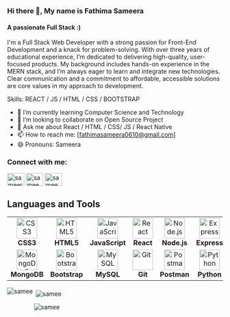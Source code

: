 ### Hi there 👋, My name is Fathima Sameera
#### A passionate Full Stack :)
I'm a Full Stack Web Developer with a strong passion for Front-End Development and a knack for problem-solving. With over three years of educational experience, I’m dedicated to delivering high-quality, user-focused products. My background includes hands-on experience in the MERN stack, and I’m always eager to learn and integrate new technologies. Clear communication and a commitment to affordable, accessible solutions are core values in my approach to development.

Skills: REACT / JS / HTML / CSS / BOOTSTRAP

- 🌱 I’m currently learning Computer Science and Technology 
- 👯 I’m looking to collaborate on Open Source Project
- 💬 Ask me about React / HTML / CSS/ JS / React Native
- 📫 How to reach me:  [fathimasameera0610@gmail.com] 
- 😄 Pronouns: Sameera


<h3 align="left">Connect with me:</h3>
<p align="left">

<a href="https://www.linkedin.com/in/fathima-sameera" target="blank"><img align="center" src="https://raw.githubusercontent.com/rahuldkjain/github-profile-readme-generator/master/src/images/icons/Social/linked-in-alt.svg" alt="sameera" height="30" width="40" /></a>
<a href="https://www.facebook.com/profile.php?id=100085508028867&mibextid=ZbWKwL" target="blank"><img align="center" src="https://raw.githubusercontent.com/rahuldkjain/github-profile-readme-generator/master/src/images/icons/Social/facebook.svg" alt="samee" height="30" width="40" /></a>
<a href="https://www.instagram.com/_fathima_samee_?igsh=MWxnOXdkdjRiOXYwZA==" target="blank"><img align="center" src="https://raw.githubusercontent.com/rahuldkjain/github-profile-readme-generator/master/src/images/icons/Social/instagram.svg" alt="samee" height="30" width="40" /></a>



## Languages and Tools

<table align="center">
  <tr>
    <td align="center" width="100">
      <img src="https://cdn.jsdelivr.net/gh/devicons/devicon/icons/css3/css3-original.svg" width="48" height="48" alt="CSS3" />
      <br><b>CSS3</b>
    </td>
    <td align="center" width="100">
      <img src="https://cdn.jsdelivr.net/gh/devicons/devicon/icons/html5/html5-original.svg" width="48" height="48" alt="HTML5" />
      <br><b>HTML5</b>
    </td>
    <td align="center" width="100">
      <img src="https://cdn.jsdelivr.net/gh/devicons/devicon/icons/javascript/javascript-original.svg" width="48" height="48" alt="JavaScript" />
      <br><b>JavaScript</b>
    </td>
    <td align="center" width="100">
      <img src="https://cdn.jsdelivr.net/gh/devicons/devicon/icons/react/react-original.svg" width="48" height="48" alt="React" />
      <br><b>React</b>
    </td>
    <td align="center" width="100">
      <img src="https://cdn.jsdelivr.net/gh/devicons/devicon/icons/nodejs/nodejs-original.svg" width="48" height="48" alt="Node.js" />
      <br><b>Node.js</b>
    </td>
   <td align="center" width="100">
      <img src="https://cdn.jsdelivr.net/gh/devicons/devicon/icons/express/express-original.svg" width="48" height="48" alt="Express" />
      <br><b>Express</b>
    </td>
    
   <td align="center" width="100">
      <img src="https://cdn.jsdelivr.net/gh/devicons/devicon/icons/java/java-original.svg" width="48" height="48" alt="Java" />
      <br><b>Java</b>
    </td>
  </tr>
  <tr>
    <td align="center" width="100">
      <img src="https://cdn.jsdelivr.net/gh/devicons/devicon/icons/mongodb/mongodb-original.svg" width="48" height="48" alt="MongoDB" />
      <br><b>MongoDB</b>
    </td>
    <td align="center" width="100">
      <img src="https://cdn.jsdelivr.net/gh/devicons/devicon/icons/bootstrap/bootstrap-plain.svg" width="48" height="48" alt="Bootstrap" />
      <br><b>Bootstrap</b>
    </td>
    <td align="center" width="100">
      <img src="https://cdn.jsdelivr.net/gh/devicons/devicon/icons/mysql/mysql-original.svg" width="48" height="48" alt="MySQL" />
      <br><b>MySQL</b>
    </td>
    <td align="center" width="100">
      <img src="https://cdn.jsdelivr.net/gh/devicons/devicon/icons/git/git-original.svg" width="48" height="48" alt="Git" />
      <br><b>Git</b>
    </td>
    <td align="center" width="100">
      <img src="https://www.vectorlogo.zone/logos/getpostman/getpostman-icon.svg" width="48" height="48" alt="Postman" />
      <br><b>Postman</b>
    </td>
   <td align="center" width="100">
      <img src="https://cdn.jsdelivr.net/gh/devicons/devicon/icons/python/python-original.svg" width="48" height="48" alt="Python" />
      <br><b>Python</b>
    </td>
    <td align="center" width="100">
      <img src="https://cdn.jsdelivr.net/gh/devicons/devicon/icons/figma/figma-original.svg" width="48" height="48" alt="Figma" />
      <br><b>Figma</b>
    </td>
  </tr>
</table>


<p style="margin-bottom: 20px;"><img align="left" src="https://github-readme-stats.vercel.app/api/top-langs?username=fathimasamee&show_icons=true&locale=en&layout=compact" alt="samee" style="margin-bottom: 20px;"/></p>
<p></p>



<p>&nbsp;<img align="center" src="https://github-readme-stats.vercel.app/api?username=fathimasamee&show_icons=true&locale=en" alt="samee" /></p>


<p align="left"> <img src="https://komarev.com/ghpvc/?username=fathimasamee&label=Profile%20views&color=0e75b6&style=flat" alt="samee" /> </p>
